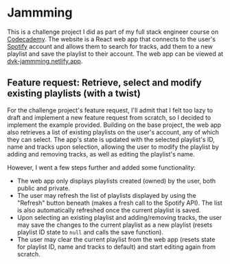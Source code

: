 # Jammming

This is a challenge project I did as part of my full stack engineer course on [Codecademy](https://codecademy.com/). The website is a React web app that connects to the user's [Spotify](https://spotify.com/) account and allows them to search for tracks, add them to a new playlist and save the playlist to their account. The web app can be viewed at [dvk-jammming.netlify.app](https://dvk-jammming.netlify.app/).

## Feature request: Retrieve, select and modify existing playlists (with a twist)

For the challenge project's feature request, I'll admit that I felt too lazy to draft and implement a new feature request from scratch, so I decided to implement the example provided. Building on the base project, the web app also retrieves a list of existing playlists on the user's account, any of which they can select. The app's state is updated with the selected playlist's ID, name and tracks upon selection, allowing the user to modify the playlist by adding and removing tracks, as well as editing the playlist's name.

However, I went a few steps further and added some functionality:
* The web app only displays playlists created (owned) by the user, both public and private.
* The user may refresh the list of playlists displayed by using the "Refresh" button beneath (makes a fresh call to the Spotify API). The list is also automatically refreshed once the current playlist is saved.
* Upon selecting an existing playlist and adding/removing tracks, the user may save the changes to the current playlist as a new playlist (resets playlist ID state to `null` and calls the save function).
* The user may clear the current playlist from the web app (resets state for playlist ID, name and tracks to default) and start editing again from scratch.